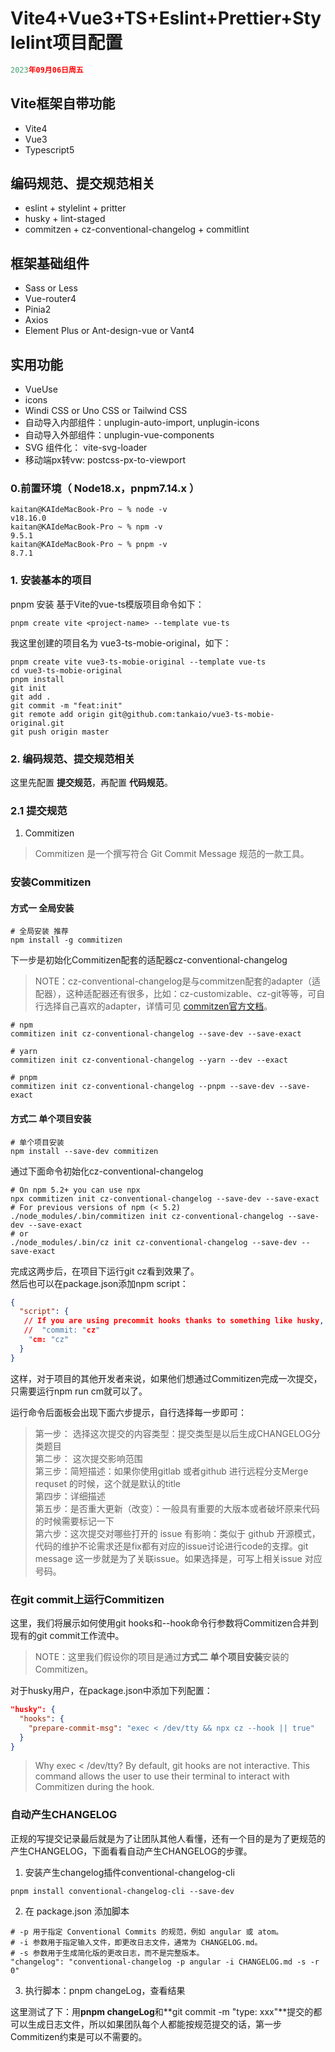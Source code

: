 # Vite4+Vue3+TS+Eslint+Prettier+Stylelint项目配置
```js
2023年09月06日周五
```
## Vite框架自带功能
- Vite4
- Vue3
- Typescript5

## 编码规范、提交规范相关
- eslint + stylelint + pritter
- husky + lint-staged
- commitzen + cz-conventional-changelog + commitlint

## 框架基础组件
- Sass or Less
- Vue-router4
- Pinia2
- Axios
- Element Plus or Ant-design-vue or Vant4

## 实用功能
- VueUse
- icons
- Windi CSS or Uno CSS or Tailwind CSS
- 自动导入内部组件：unplugin-auto-import, unplugin-icons
- 自动导入外部组件：unplugin-vue-components
- SVG 组件化： vite-svg-loader
- 移动端px转vw: postcss-px-to-viewport

### 0.前置环境（ Node18.x，pnpm7.14.x ）
```shell
kaitan@KAIdeMacBook-Pro ~ % node -v
v18.16.0
kaitan@KAIdeMacBook-Pro ~ % npm -v
9.5.1
kaitan@KAIdeMacBook-Pro ~ % pnpm -v
8.7.1
```

### 1. 安装基本的项目
pnpm 安装 基于Vite的vue-ts模版项目命令如下：
```shell
pnpm create vite <project-name> --template vue-ts
```
我这里创建的项目名为 vue3-ts-mobie-original，如下：
```shell
pnpm create vite vue3-ts-mobie-original --template vue-ts
cd vue3-ts-mobie-original
pnpm install
git init
git add .
git commit -m "feat:init"
git remote add origin git@github.com:tankaio/vue3-ts-mobie-original.git
git push origin master
```

### 2. 编码规范、提交规范相关
这里先配置 **提交规范**，再配置 **代码规范**。

### 2.1 提交规范
1. Commitizen
> Commitizen 是一个撰写符合 Git Commit Message 规范的一款工具。

### 安装Commitizen
#### 方式一 全局安装
```shell
# 全局安装 推荐
npm install -g commitizen
```
下一步是初始化Commitizen配套的适配器cz-conventional-changelog

> NOTE：cz-conventional-changelog是与commitzen配套的adapter（适配器），这种适配器还有很多，比如：cz-customizable、cz-git等等，可自行选择自己喜欢的adapter，详情可见 [commitzen官方文档](https://www.npmjs.com/package/commitizen)。

```shell
# npm
commitizen init cz-conventional-changelog --save-dev --save-exact

# yarn
commitizen init cz-conventional-changelog --yarn --dev --exact

# pnpm
commitizen init cz-conventional-changelog --pnpm --save-dev --save-exact
```
#### 方式二 单个项目安装
```shell
# 单个项目安装
npm install --save-dev commitizen
```
通过下面命令初始化cz-conventional-changelog
```shell
# On npm 5.2+ you can use npx
npx commitizen init cz-conventional-changelog --save-dev --save-exact
# For previous versions of npm (< 5.2)
./node_modules/.bin/commitizen init cz-conventional-changelog --save-dev --save-exact
# or
./node_modules/.bin/cz init cz-conventional-changelog --save-dev --save-exact
```
完成这两步后，在项目下运行git cz看到效果了。  
然后也可以在package.json添加npm script：
```json
{
  "script": {
   // If you are using precommit hooks thanks to something like husky, you will need to name your script something other than "commit" (e.g. "cm": "cz"). 
   //  "commit: "cz" 
    "cm: "cz"
  }
}
```
这样，对于项目的其他开发者来说，如果他们想通过Commitizen完成一次提交，只需要运行npm run cm就可以了。

运行命令后面板会出现下面六步提示，自行选择每一步即可：
> 第一步： 选择这次提交的内容类型：提交类型是以后生成CHANGELOG分类题目  
> 第二步： 这次提交影响范围  
> 第三步：简短描述：如果你使用gitlab 或者github 进行远程分支Merge requset 的时候，这个就是默认的title  
> 第四步：详细描述  
> 第五步：是否重大更新（改变）：一般具有重要的大版本或者破坏原来代码的时候需要标记一下  
> 第六步：这次提交对哪些打开的 issue 有影响：类似于 github 开源模式，代码的维护不论需求还是fix都有对应的issue讨论进行code的支撑。git message 这一步就是为了关联issue。如果选择是，可写上相关issue 对应号码。

### 在git commit上运行Commitizen
这里，我们将展示如何使用git hooks和--hook命令行参数将Commitizen合并到现有的git commit工作流中。

> NOTE：这里我们假设你的项目是通过**方式二 单个项目安装**安装的Commitizen。

对于husky用户，在package.json中添加下列配置：
```json
"husky": {
  "hooks": {
    "prepare-commit-msg": "exec < /dev/tty && npx cz --hook || true"
  }
}
```
> Why exec < /dev/tty? By default, git hooks are not interactive. This command allows the user to use their terminal to interact with Commitizen during the hook.

### 自动产生CHANGELOG
正规的写提交记录最后就是为了让团队其他人看懂，还有一个目的是为了更规范的产生CHANGELOG，下面看看自动产生CHANGELOG的步骤。
1. 安装产生changelog插件conventional-changelog-cli
```shell
pnpm install conventional-changelog-cli --save-dev
```
2. 在 package.json 添加脚本
```
# -p 用于指定 Conventional Commits 的规范，例如 angular 或 atom。
# -i 参数用于指定输入文件，即更改日志文件，通常为 CHANGELOG.md。
# -s 参数用于生成简化版的更改日志，而不是完整版本。
"changelog": "conventional-changelog -p angular -i CHANGELOG.md -s -r 0"
```
3. 执行脚本：pnpm changeLog，查看结果

这里测试了下：用**pnpm changeLog**和**git commit -m "type: xxx"**提交的都可以生成日志文件，所以如果团队每个人都能按规范提交的话，第一步Commitizen约束是可以不需要的。